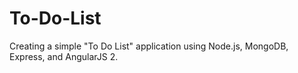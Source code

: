 # To-Do-List
Creating a simple "To Do List" application using Node.js, MongoDB, Express, and AngularJS 2. 
